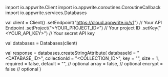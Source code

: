 import io.appwrite.Client
import io.appwrite.coroutines.CoroutineCallback
import io.appwrite.services.Databases

val client = Client()
    .setEndpoint("https://cloud.appwrite.io/v1") // Your API Endpoint
    .setProject("&lt;YOUR_PROJECT_ID&gt;") // Your project ID
    .setKey("&lt;YOUR_API_KEY&gt;") // Your secret API key

val databases = Databases(client)

val response = databases.createStringAttribute(
    databaseId = "<DATABASE_ID>",
    collectionId = "<COLLECTION_ID>",
    key = "",
    size = 1,
    required = false,
    default = "<DEFAULT>", // optional
    array = false, // optional
    encrypt = false // optional
)
